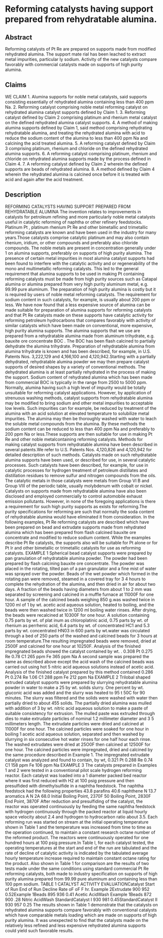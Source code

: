 # Reforming catalysts having support prepared from rehydratable alumina.

## Abstract
Reforming catalysts of Pt Re are prepared on supports made from modified rehydrated alumina. The support mate rial has been leached to extract metal impurities, particular ly sodium. Activity of the new catalysts compare favorably with commercial catalysts made on supports of high purity alumina.

## Claims
WE CLAIM 1. Alumina supports for noble metal catalysts, said supports consisting essentially of rehydrated alumina containing less than 400 ppm Na. 2. Reforming catalyst comprising noble metal reforming catalyst on rehydrated alumina catalyst supports defined by Claim 1. 3. Reforming catalyst defined by Claim 2 comprising platinum and rhenium metal catalyst on the defined rehydrated alumina catalyst supports. 4. A method of making alumina supports defined by Claim 1, said method comprising rehydrating rehydratable alumina, and treating the rehydrated alumina with acid to reduce the sodium content of the alumina to less than 400 ppm Na and calcining the acid treated alumina. 5. A reforming catalyst defined by Claim 3 comprising platinum, rhenium and chloride on the defined rehydrated alumina supports. 6. A reforming catalyst comprising platinum, rhenium and chloride on rehydrated alumina supports made by the process defined in Claim 4. 7. A reforming catalyst defined by Claim 2 wherein the defined supports are beads of rehydrated alumina. 8. A method defined by Claim 4 wherein the rehydrated alumina is calcined once before it is treated with acid and again after the acid treatment.

## Description
REFORMING CATALYSTS HAVING SUPPORT PREPARED FROM REHYDRATABLE ALUMINA The invention relates to improvements in catalysts for petroleum refining and more particularly noble metal catalysts useful in catalytic reforming of naphtha or other refinery feedstocks. Platinum Pt , platinum rhenium Pt Re and other bimetallic and trimetallic reforming catalysts are known and have been used in the industry for many years.Those catalysts comprise catalytic platinum and may also contain rhenium, iridium, or other compounds and preferably also chloride compounds. The noble metals are present in concentration generally under 1 on alumina supports, preferably on supports of high purity alumina. The presence of certain metal impurities in most alumina catalyst supports had been found to interfere with the catalytic activity and or regenerability of the mono and multimetallic reforming catalysts. This led to the general requirement that alumina supports to be used in making Pt containing reforming catalysts must be made from high purity sources such as Catapal alumina or alumina prepared from very high purity aluminum metal, e.g. 99.99 pure aluminum. The preparation of high purity alumina is costly but it is required by users of noble metal reforming catalysts. The requirement for sodium content in such catalysts, for example, is usually about 200 ppm or less. We have now found that a less expensive source of alumina can be made suitable for preparation of alumina supports for reforming catalysts and that Pt Re catalysts made on these supports have catalytic activity for reforming petroleum hydrocarbons that compares favorably with activity of similar catalysts which have been made on conventional, more expensive, high purity alumina supports. The alumina supports that we use are prepared from a rehydratable alumina made from aluminum trihydrate, e.g. bauxite ore concentrate BOC . The BOC has been flash calcined to partially dehydrate the alumina trihydrate. Preparation of rehydratable alumina from alumina trihydrate is known and has been described, for example, in U.S. Patents Nos. 3,222,129 and 4,166,100 and 4,120,942.Starting with a partially dehydrated, rehydratable alumina powder we may then prepare catalyst supports of desired shapes by a variety of conventional methods. The dehydrated alumina is at least partially rehydrated in the process of making the support. Sodium content of rehydrated alumina which has been made from commercial BOC is typically in the range from 2500 to 5000 ppm. Normally, alumina having such a high level of impurity would be totally unsuitable for reforming catalyst applications. However, by application of strenuous washing methods, catalyst supports from rehydratable alumina may be modified to bring sodium and other metal impurities to acceptable low levels. Such impurities can for example, be reduced by treatment of the alumina with an acid solution at elevated temperature to solubilize metal impurities. The alumina may then be thoroughly washed with water to leach the soluble metal compounds from the alumina. By these methods the sodium content can be reduced to less than 400 ppm Na and preferably to 200 ppm Na or less.These supports are then suitable for use in making Pt Re and other noble metalcontaining reforming catalysts. Methods for making catalyst supports from rehydratable alumina have been described in several patents.We refer to U.S. Patents Nos. 4,120,826 and 4,120,942 for detailed description of such methods. Catalysts made on such rehydratable alumina supports have been used, or described for use, in several catalytic processes. Such catalysts have been described, for example, for use in catalytic processes for hydrogen treatment of petroleum distillates and distillation residues to remove sulfur and nitrogen compounds from the oils. The catalytic metals in those catalysts were metals from Group VI B and Group VIII of the periodic table, usually molybdenum with cobalt or nickel. Catalysts on supports made from rehydratable alumina have also been disclosed and employed commercially to control automobile exhaust emission pollutants. However, in none of the foregoing applications is there a requirement for such high purity supports as exists for reforming.The purity specifications for reforming are such that normally the soda content of rehydratable alumina would have eliminated it from consideration. In the following examples, Pt Re reforming catalysts are described which have been prepared on bead and extrudate supports made from rehydrated alumina which has been prepared from flash calcined bauxite ore concentrate and modified to reduce sodium content. While the examples describe Pt Re catalysts, the supports also will be suitable for Pt alone or for Pt Ir and other bimetallic or trimetallic catalysts for use as reforming catalysts. EXAMPLE 1 Spherical bead catalyst supports were prepared by pan granulation of rehydratable alumina powder. The powder had been prepared by flash calcining bauxite ore concentrate. The powder was placed in the rotating, tilted pan of a pan granulator and a fine mist of water was sprayed over the powder. Beads of the wet powder which formed in the rotating pan were removed, steamed in a covered tray for 3 4 hours to complete the rehydration of the alumina, and then dried in air for about two days. A fraction of the beads having diameters from about 1 to 2 mm was separated by screening and calcined in a muffle furnace at 11000F for one hour. A sample of the calcined beads weighing 850 g.was washed twice in 1200 ml of 1 by wt. acetic acid aqueous solution, heated to boiling, and the beads were then washed twice in 1200 ml boiling water rinses. After drying, the beads were recalcined at 10300F for one hour. A solution containing 0.75 parts by wt. of plat inum as chloroplatinic acid, 0.75 parts by wt. of rhenium as perrhenic acid, 6.4 parts by wt. of concentrated HC1 and 5.3 parts by wt. concentrated HN03 in 600 parts by wt.water was circulated through a bed of 250 parts of the washed and calcined beads for 3 hours at room temperature.The resulting impregnated beads were removed, dried at 2500F and calcined for one hour at 10250F. Analysis of the finished impregnated beads showed the catalyst contained by wt. . 0.308 Pt 0.275 Re 0.78 C1 265 ppm Fe 365 ppm Na A second sample was prepared the same as described above except the acid wash of the calcined beads was carried out using hot 5 nitric acid aqueous solutions instead of acetic acid. Analysis of the finished catalyst prepared by this method contained 0.286 Pt 0.274 Re 1.06 C1 288 ppm Fe 212 ppm Na EXAMPLE 2 Trilobal shaped extruded catalyst supports were prepared by slurrying rehydratable alumina powder in water to make a 25 by wt. solids slurry. One percent by wt. gluconic acid was added and the slurry was heated to 95 t 50C for 90 minutes. The slurry was filtered and the solids were washed with water then partially dried to about 455 solids. The partially dried alumina was mulled with addition of 3 by wt. nitric acid aqueous solution to make a paste of suitable consistency for extrusion. The mulled paste was extruded through dies to make extrudate particles of nominal 1.2 millimeter diameter and 3 5 millimeters length. The extrudate particles were dried and calcined at 11000F for one hour. The calcined particles were soaked for one hour in boiling 1 acetic acid aqueous solution, separated and then washed by slurrying in six consecutive hot water rinses for one half hour each rinse. The washed extrudates were dried at 25O0F then calcined at 12500F for one hour. The calcined particles were impregnated, dried and calcined by the same procedure described in Example 1. The impregnated extrudate catalyst was analyzed and found to contain, by wt, 0.321 Pt 0.288 Re 0.74 C1 158 ppm Fe 106 ppm Na EXAMPLE 3 The catalysts prepared in Examples 1 and 2 were tested in a conventional pilot scale hydrogen reforming reactor. Each catalyst was loaded into a 1 diameter packed bed reactor where it was first reduced with H2 at 100 psig pressure and then presulfided with dimethylsulfide in a naphtha feedstock. The naphtha feedstock had the following properties 43.8 parafins 40.6 naphthene N 13.7 aromatics A N 2A 68.0 Initial Boiling Point, 2370F 50 Boiling Point, 2830F End Point, 3870F After reduction and presulfiding of the catalyst, the reactor was operated continuously by feeding the same naphtha feedstock with hydrogen continuously through the packed reactor at liquid hourly space velocity about 2.4 and hydrogen to hydrocarbon ratio about 3.5. Each reforming run was started on stream at the initial operating temperature shown in Table 1 and the temperature was increased from time to time as the operation continued, to maintain a constant research octane number of the reformed product. The reactors were continuously operated for one hundred hours at 100 psig pressure.In Table I, for each catalyst tested, the operating temperatures at the start and end of the run are tabulated and the rate of decline of catalytic activity is indicated by the tabulated average hourly temperature increase required to maintain constant octane rating for the product. Also shown in Table 1 for comparison are the results of two tests made under the same conditions using standard commercial Pt Re reforming catalysts, both made to industry specification on supports of high purity alumina prepared from 99.99 pure aluminum and containing less than 100 ppm sodium. TABLE 1 CATALYST ACTIVITY EVALUATIONCatalyst Start of Run End of Run Decline Rate oF oF F hr. Example 2Extrudate 900 952 0.52Example 1Beads 895 936 0.41 Acetic AcidWash Example 1Beads 872 900 .28 Nitric AcidWash StandardCatalyst I 930 981 0.45StandardCatalyst II 930 957 0.25 The results shown in Table 1 demonstrate that the catalysts on rehydrated alumina supports compare favorably with conventional catalysts which have comparable metals loading which are made on supports of high purity alumina. It was unexpected to find that the catalysts made on the relatively less refined and less expensive rehydrated alumina supports could yield such favorable results.